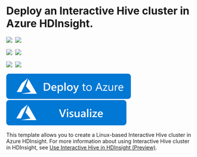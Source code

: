 # Deploy an Interactive Hive cluster in Azure HDInsight.

<IMG SRC="https://azurequickstartsservice.blob.core.windows.net/badges/101-hdinsight-interactive-hive/PublicLastTestDate.svg" />&nbsp;
<IMG SRC="https://azurequickstartsservice.blob.core.windows.net/badges/101-hdinsight-interactive-hive/PublicDeployment.svg" />&nbsp;

<IMG SRC="https://azurequickstartsservice.blob.core.windows.net/badges/101-hdinsight-interactive-hive/FairfaxLastTestDate.svg" />&nbsp;
<IMG SRC="https://azurequickstartsservice.blob.core.windows.net/badges/101-hdinsight-interactive-hive/FairfaxDeployment.svg" />&nbsp;

<IMG SRC="https://azurequickstartsservice.blob.core.windows.net/badges/101-hdinsight-interactive-hive/BestPracticeResult.svg" />&nbsp;
<IMG SRC="https://azurequickstartsservice.blob.core.windows.net/badges/101-hdinsight-interactive-hive/CredScanResult.svg" />&nbsp;

<a href="https://portal.azure.com/#create/Microsoft.Template/uri/https%3A%2F%2Fraw.githubusercontent.com%2FAzure%2Fazure-quickstart-templates%2Fmaster%2F101-hdinsight-interactive-hive%2Fazuredeploy.json" target="_blank">
    <img src="https://raw.githubusercontent.com/Azure/azure-quickstart-templates/master/1-CONTRIBUTION-GUIDE/images/deploytoazure.svg?sanitize=true"/>
</a>
<a href="http://armviz.io/#/?load=https%3A%2F%2Fraw.githubusercontent.com%2FAzure%2Fazure-quickstart-templates%2Fmaster%2F101-hdinsight-interactive-hive%2Fazuredeploy.json" target="_blank">
    <img src="https://raw.githubusercontent.com/Azure/azure-quickstart-templates/master/1-CONTRIBUTION-GUIDE/images/visualizebutton.svg?sanitize=true"/>
</a>

This template allows you to create a Linux-based Interactive Hive cluster in Azure HDInsight. For more information about using Interactive Hive cluster in HDInsight, see <a href="https://docs.microsoft.com/azure/hdinsight/hdinsight-hadoop-use-interactive-hive">Use Interactive Hive in HDInsight (Preview)</a>.

